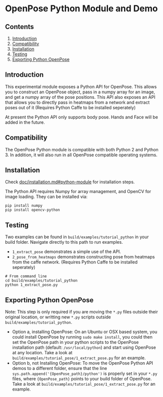 OpenPose Python Module and Demo
=============================================

## Contents
1. [Introduction](#introduction)
2. [Compatibility](#compatibility)
3. [Installation](#installation)
4. [Testing](#testing)
5. [Exporting Python OpenPose](#exporting-python-openpose)



## Introduction
This experimental module exposes a Python API for OpenPose. This allows you to construct an OpenPose object, pass in a numpy array for an image, and get a numpy array of the pose positions. This API also exposes an API that allows you to directly pass in heatmaps from a network and extract poses out of it (Requires Python Caffe to be installed seperately)

At present the Python API only supports body pose. Hands and Face will be added in the future.



## Compatibility
The OpenPose Python module is compatible with both Python 2 and Python 3. In addition, it will also run in all OpenPose compatible operating systems.



## Installation
Check [doc/installation.md#python-module](./installation.md/python-module) for installation steps.

The Python API requires Numpy for array management, and OpenCV for image loading. They can be installed via:

```
pip install numpy
pip install opencv-python
```



## Testing
Two examples can be found in `build/examples/tutorial_python` in your build folder. Navigate directly to this path to run examples.

- `1_extract_pose` demonstrates a simple use of the API.
- `2_pose_from_heatmaps` demonstrates constructing pose from heatmaps from the caffe network. (Requires Python Caffe to be installed seperately)

```
# From command line
cd build/examples/tutorial_python
python 1_extract_pose.py
```



## Exporting Python OpenPose
Note: This step is only required if you are moving the `*.py` files outside their original location, or writting new `*.py` scripts outside `build/examples/tutorial_python`.

- Option a, installing OpenPose: On an Ubuntu or OSX based system, you could install OpenPose by running `sudo make install`, you could then set the OpenPose path in your python scripts to the OpenPose installation path (default: `/usr/local/python`) and start using OpenPose at any location. Take a look at `build/examples/tutorial_pose/1_extract_pose.py` for an example.
- Option b, not Installing OpenPose: To move the OpenPose Python API demos to a different folder, ensure that the line `sys.path.append('{OpenPose_path}/python')` is properly set in your `*.py` files, where `{OpenPose_path}` points to your build folder of OpenPose. Take a look at `build/examples/tutorial_pose/1_extract_pose.py` for an example.
